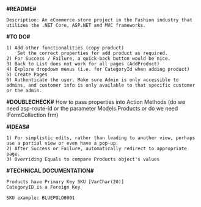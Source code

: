 **#README#**

    Description: An eCommerce store project in the Fashion industry that utilizes the .NET Core, ASP.NET and MVC frameworks. 

**#TO DO#**

    1) Add other functionalities (copy product)
        Set the correct properties for add product as required.
    2) For Success / Failure, a quick-back button would be nice.
    3) Back to List does not work for all pages (AddProduct)
    4) Explore dropdown menus (i.e. for CategoryId when adding product)
    5) Create Pages
    6) Authenticate the user. Make sure Admin is only accessible to admins, and customer info is only available to that specific customer or the admin.

**#DOUBLECHECK#**
    How to pass properties into Action Methods (do we need asp-route-id or the parameter Models.Products or do we need IFormCollection frm)

**#IDEAS#**

    1) For simplistic edits, rather than leading to another view, perhaps use a partial view or even have a pop-up.
    2) After Success or Failure, automatically redirect to appropriate page.
    3) Overriding Equals to compare Products object's values

**#TECHNICAL DOCUMENTATION#**

    Products have Primary Key SKU [VarChar(20)]
    CategoryID is a Foreign Key 

    SKU example: BLUEPOLO0001